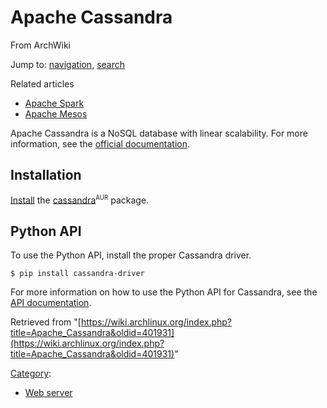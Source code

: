 # Apache Cassandra

From ArchWiki

Jump to: [navigation](#column-one), [search](#searchInput)

Related articles

*   [Apache Spark](/index.php/Apache_Spark "Apache Spark")
*   [Apache Mesos](/index.php/Apache_Mesos "Apache Mesos")

Apache Cassandra is a NoSQL database with linear scalability. For more information, see the [official documentation](http://docs.datastax.com/en/cassandra/2.0/cassandra/gettingStartedCassandraIntro.html).

## Installation

[Install](/index.php/Install "Install") the [cassandra](https://aur.archlinux.org/packages/cassandra/)<sup><small>AUR</small></sup> package.

## Python API

To use the Python API, install the proper Cassandra driver.

```
$ pip install cassandra-driver

```

For more information on how to use the Python API for Cassandra, see the [API documentation](https://datastax.github.io/python-driver/api/index.html).

Retrieved from "[https://wiki.archlinux.org/index.php?title=Apache_Cassandra&oldid=401931](https://wiki.archlinux.org/index.php?title=Apache_Cassandra&oldid=401931)"

[Category](/index.php/Special:Categories "Special:Categories"):

*   [Web server](/index.php/Category:Web_server "Category:Web server")